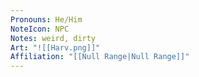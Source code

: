 ```yaml
---
Pronouns: He/Him
NoteIcon: NPC
Notes: weird, dirty
Art: "![[Harv.png]]"
Affiliation: "[[Null Range|Null Range]]"
---
```

